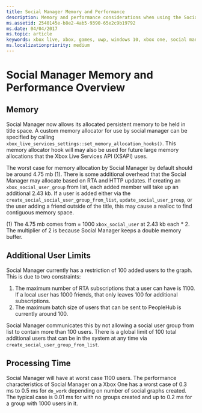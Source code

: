 ```yaml
---
title: Social Manager Memory and Performance
description: Memory and performance considerations when using the Social Manager API.
ms.assetid: 2540145e-b8e2-4ab5-9390-65e2c9b19792
ms.date: 04/04/2017
ms.topic: article
keywords: xbox live, xbox, games, uwp, windows 10, xbox one, social manager, people
ms.localizationpriority: medium
---
```

# Social Manager Memory and Performance Overview

## Memory

Social Manager now allows its allocated persistent memory to be held in title space. A custom memory allocator for use by social manager can be specified by calling `xbox_live_services_settings::set_memory_allocation_hooks()`. This memory allocator hook will may also be used for future large memory allocations that the Xbox Live Services API (XSAPI) uses.

The worst case for memory allocation by Social Manager by default should be around 4.75 mb (1). There is some additional overhead that the Social Manager may allocate based on RTA and HTTP updates. If creating an `xbox_social_user_group` from list, each added member will take up an additional 2.43 kb. If a user is added either via the `create_social_social_user_group_from_list`, `update_social_user_group`, or the user adding a friend outside of the title, this may cause a realloc to find contiguous memory space.

(1) The 4.75 mb comes from = 1000 `xbox_social_user` at 2.43 kb each * 2. The multiplier of 2 is because Social Manager keeps a double memory buffer.

## Additional User Limits

Social Manager currently has a restriction of 100 added users to the graph. This is due to two constraints:

1. The maximum number of RTA subscriptions that a user can have is 1100. If a local user has 1000 friends, that only leaves 100 for additional subscriptions.
2. The maximum batch size of users that can be sent to PeopleHub is currently around 100.

Social Manager communicates this by not allowing a social user group from list to contain more than 100 users. There is a global limit of 100 total additional users that can be in the system at any time via `create_social_user_group_from_list`.

## Processing Time

Social Manager will have at worst case 1100 users. The performance characteristics of Social Manager on a Xbox One has a worst case of 0.3 ms to 0.5 ms for `do_work` depending on number of social graphs created. The typical case is 0.01 ms for with no groups created and up to 0.2 ms for a group with 1000 users in it.
